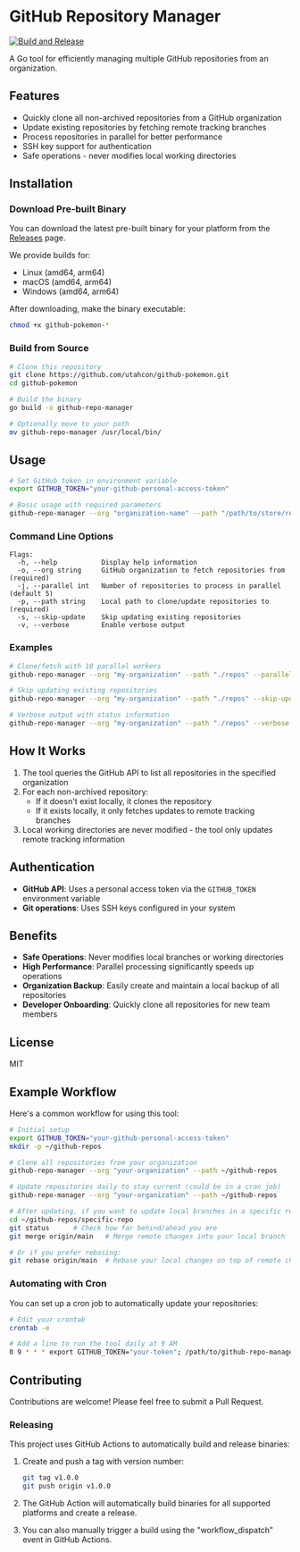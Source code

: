# GitHub Repository Manager

[![Build and Release](https://github.com/utahcon/github-pokemon/actions/workflows/release.yml/badge.svg)](https://github.com/utahcon/github-pokemon/actions/workflows/release.yml)

A Go tool for efficiently managing multiple GitHub repositories from an organization.

## Features

- Quickly clone all non-archived repositories from a GitHub organization
- Update existing repositories by fetching remote tracking branches
- Process repositories in parallel for better performance
- SSH key support for authentication
- Safe operations - never modifies local working directories

## Installation

### Download Pre-built Binary

You can download the latest pre-built binary for your platform from the [Releases](https://github.com/utahcon/github-pokemon/releases) page.

We provide builds for:
- Linux (amd64, arm64)
- macOS (amd64, arm64)
- Windows (amd64, arm64)

After downloading, make the binary executable:

```bash
chmod +x github-pokemon-*
```

### Build from Source

```bash
# Clone this repository
git clone https://github.com/utahcon/github-pokemon.git
cd github-pokemon

# Build the binary
go build -o github-repo-manager

# Optionally move to your path
mv github-repo-manager /usr/local/bin/
```

## Usage

```bash
# Set GitHub token in environment variable
export GITHUB_TOKEN="your-github-personal-access-token"

# Basic usage with required parameters
github-repo-manager --org "organization-name" --path "/path/to/store/repos"
```

### Command Line Options

```
Flags:
  -h, --help           Display help information
  -o, --org string     GitHub organization to fetch repositories from (required)
  -j, --parallel int   Number of repositories to process in parallel (default 5)
  -p, --path string    Local path to clone/update repositories to (required)
  -s, --skip-update    Skip updating existing repositories
  -v, --verbose        Enable verbose output
```

### Examples

```bash
# Clone/fetch with 10 parallel workers
github-repo-manager --org "my-organization" --path "./repos" --parallel 10

# Skip updating existing repositories
github-repo-manager --org "my-organization" --path "./repos" --skip-update

# Verbose output with status information
github-repo-manager --org "my-organization" --path "./repos" --verbose
```

## How It Works

1. The tool queries the GitHub API to list all repositories in the specified organization
2. For each non-archived repository:
   - If it doesn't exist locally, it clones the repository
   - If it exists locally, it only fetches updates to remote tracking branches
3. Local working directories are never modified - the tool only updates remote tracking information

## Authentication

- **GitHub API**: Uses a personal access token via the `GITHUB_TOKEN` environment variable
- **Git operations**: Uses SSH keys configured in your system

## Benefits

- **Safe Operations**: Never modifies local branches or working directories
- **High Performance**: Parallel processing significantly speeds up operations
- **Organization Backup**: Easily create and maintain a local backup of all repositories
- **Developer Onboarding**: Quickly clone all repositories for new team members

## License

MIT

## Example Workflow

Here's a common workflow for using this tool:

```bash
# Initial setup
export GITHUB_TOKEN="your-github-personal-access-token"
mkdir -p ~/github-repos

# Clone all repositories from your organization
github-repo-manager --org "your-organization" --path ~/github-repos

# Update repositories daily to stay current (could be in a cron job)
github-repo-manager --org "your-organization" --path ~/github-repos

# After updating, if you want to update local branches in a specific repository:
cd ~/github-repos/specific-repo
git status      # Check how far behind/ahead you are
git merge origin/main   # Merge remote changes into your local branch

# Or if you prefer rebasing:
git rebase origin/main  # Rebase your local changes on top of remote changes
```

### Automating with Cron

You can set up a cron job to automatically update your repositories:

```bash
# Edit your crontab
crontab -e

# Add a line to run the tool daily at 9 AM
0 9 * * * export GITHUB_TOKEN="your-token"; /path/to/github-repo-manager --org "your-organization" --path ~/github-repos
```

## Contributing

Contributions are welcome! Please feel free to submit a Pull Request.

### Releasing

This project uses GitHub Actions to automatically build and release binaries:

1. Create and push a tag with version number:
   ```bash
   git tag v1.0.0
   git push origin v1.0.0
   ```

2. The GitHub Action will automatically build binaries for all supported platforms and create a release.

3. You can also manually trigger a build using the "workflow_dispatch" event in GitHub Actions.
